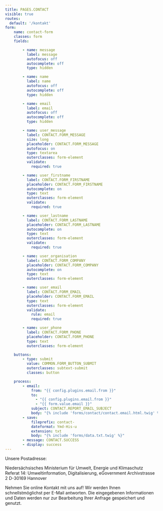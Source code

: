 ```yaml
---
title: PAGES.CONTACT
visible: true
routes:
  default: '/kontakt'
form:
    name: contact-form
    classes: form
    fields:

        - name: message
          label: message
          autofocus: off
          autocomplete: off
          type: hidden

        - name: name
          label: name
          autofocus: off
          autocomplete: off
          type: hidden

        - name: email
          label: email
          autofocus: off
          autocomplete: off
          type: hidden

        - name: user_message
          label: CONTACT.FORM_MESSAGE
          size: long
          placeholder: CONTACT.FORM_MESSAGE
          autofocus: on
          type: textarea
          outerclasses: form-element
          validate:
            required: true

        - name: user_firstname
          label: CONTACT.FORM_FIRSTNAME
          placeholder: CONTACT.FORM_FIRSTNAME
          autocomplete: on
          type: text
          outerclasses: form-element
          validate:
            required: true

        - name: user_lastname
          label: CONTACT.FORM_LASTNAME
          placeholder: CONTACT.FORM_LASTNAME
          autocomplete: on
          type: text
          outerclasses: form-element
          validate:
            required: true

        - name: user_organisation
          label: CONTACT.FORM_COMPANY
          placeholder: CONTACT.FORM_COMPANY
          autocomplete: on
          type: text
          outerclasses: form-element

        - name: user_email
          label: CONTACT.FORM_EMAIL
          placeholder: CONTACT.FORM_EMAIL
          type: text
          outerclasses: form-element
          validate:
            rule: email
            required: true

        - name: user_phone
          label: CONTACT.FORM_PHONE
          placeholder: CONTACT.FORM_PHONE
          type: text
          outerclasses: form-element

    buttons:
        - type: submit
          value: COMMON.FORM_BUTTON_SUBMIT
          outerclasses: subtext-submit
          classes: button

    process:
        - email:
            from: "{{ config.plugins.email.from }}"
            to:
              - "{{ config.plugins.email.from }}"
              - "{{ form.value.email }}"
            subject: CONTACT.REPORT_EMAIL_SUBJECT
            body: "{% include 'forms/contact/contact.email.html.twig' %}"
        - save:
            fileprefix: contact-
            dateformat: Ymd-His-u
            extension: txt
            body: "{% include 'forms/data.txt.twig' %}"
        - message: CONTACT.SUCCESS
        - display: success
---
```


Unsere Postadresse:

Niedersächsisches Ministerium für Umwelt, Energie und Klimaschutz
Referat 14: Umweltinformation, Digitalisierung, eGovernment
Archivstrasse 2
D-30169 Hannover

Nehmen Sie online Kontakt mit uns auf! Wir werden Ihnen schnellstmöglichst per E-Mail antworten. Die eingegebenen Informationen und Daten werden nur zur Bearbeitung Ihrer Anfrage gespeichert und genutzt.


